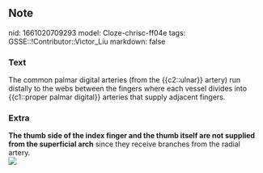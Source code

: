 ## Note
nid: 1661020709293
model: Cloze-chrisc-ff04e
tags: GSSE::!Contributor::Victor_Liu
markdown: false

### Text
The common palmar digital arteries (from the {{c2::ulnar}} artery) run distally to the webs between the fingers where each vessel divides into {{c1::proper palmar digital}} arteries that supply adjacent fingers.

### Extra
<div>
  <b>The thumb side of the index finger and the thumb itself are
  not supplied from the superficial arch</b> since they receive
  branches from the radial artery.
</div><img src=
"paste-d7bc107dd789ed835d51d92269932a6b0f4bf592.jpg">
